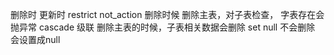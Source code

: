 删除时 更新时
restrict not_action 删除时候 删除主表，对子表检查，
字表存在会抛异常
cascade 级联 删除主表的时候，子表相关数据会删除
set null  不会删除 会设置成null